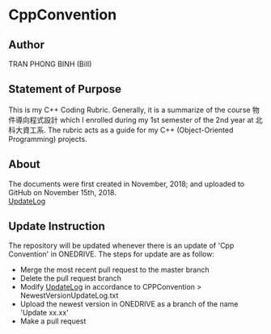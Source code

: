 # CppConvention
## Author
TRAN PHONG BINH (Bill)
## Statement of Purpose
This is my C++ Coding Rubric. Generally, it is a summarize of the course 物件導向程式設計 which I enrolled during my 1st semester of the 2nd year at 北科大資工系. The rubric acts as a guide for my C++ (Object-Oriented Programming) projects.
## About
The documents were first created in November, 2018; and uploaded to GitHub on November 15th, 2018.\
[UpdateLog](https://github.com/phogbinh/CppConvention/blob/master/UpdateLog.md)
## Update Instruction
The repository will be updated whenever there is an update of 'Cpp Convention' in ONEDRIVE. The steps for update are as follow:
* Merge the most recent pull request to the master branch
* Delete the pull request branch
* Modify [UpdateLog](https://github.com/phogbinh/CppConvention/blob/master/UpdateLog.md) in accordance to CPPConvention > NewestVersionUpdateLog.txt
* Upload the newest version in ONEDRIVE as a branch of the name 'Update xx.xx'
* Make a pull request
